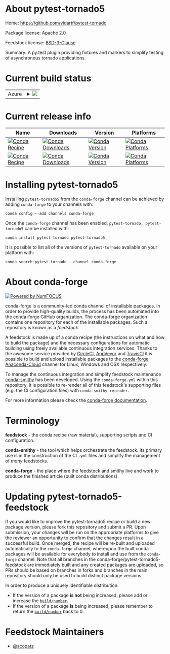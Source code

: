 About pytest-tornado5
=====================

Home: https://github.com/vidartf/pytest-tornado

Package license: Apache 2.0

Feedstock license: [BSD-3-Clause](https://github.com/conda-forge/pytest-tornado-feedstock/blob/master/LICENSE.txt)

Summary: A py.test plugin providing fixtures and markers to simplify testing of
asynchronous tornado applications.


Current build status
====================


<table>
    
  <tr>
    <td>Azure</td>
    <td>
      <details>
        <summary>
          <a href="https://dev.azure.com/conda-forge/feedstock-builds/_build/latest?definitionId=3301&branchName=master">
            <img src="https://dev.azure.com/conda-forge/feedstock-builds/_apis/build/status/pytest-tornado-feedstock?branchName=master">
          </a>
        </summary>
        <table>
          <thead><tr><th>Variant</th><th>Status</th></tr></thead>
          <tbody><tr>
              <td>linux_64</td>
              <td>
                <a href="https://dev.azure.com/conda-forge/feedstock-builds/_build/latest?definitionId=3301&branchName=master">
                  <img src="https://dev.azure.com/conda-forge/feedstock-builds/_apis/build/status/pytest-tornado-feedstock?branchName=master&jobName=linux&configuration=linux_64_" alt="variant">
                </a>
              </td>
            </tr><tr>
              <td>osx_64</td>
              <td>
                <a href="https://dev.azure.com/conda-forge/feedstock-builds/_build/latest?definitionId=3301&branchName=master">
                  <img src="https://dev.azure.com/conda-forge/feedstock-builds/_apis/build/status/pytest-tornado-feedstock?branchName=master&jobName=osx&configuration=osx_64_" alt="variant">
                </a>
              </td>
            </tr><tr>
              <td>win_64</td>
              <td>
                <a href="https://dev.azure.com/conda-forge/feedstock-builds/_build/latest?definitionId=3301&branchName=master">
                  <img src="https://dev.azure.com/conda-forge/feedstock-builds/_apis/build/status/pytest-tornado-feedstock?branchName=master&jobName=win&configuration=win_64_" alt="variant">
                </a>
              </td>
            </tr>
          </tbody>
        </table>
      </details>
    </td>
  </tr>
</table>

Current release info
====================

| Name | Downloads | Version | Platforms |
| --- | --- | --- | --- |
| [![Conda Recipe](https://img.shields.io/badge/recipe-pytest--tornado-green.svg)](https://anaconda.org/conda-forge/pytest-tornado) | [![Conda Downloads](https://img.shields.io/conda/dn/conda-forge/pytest-tornado.svg)](https://anaconda.org/conda-forge/pytest-tornado) | [![Conda Version](https://img.shields.io/conda/vn/conda-forge/pytest-tornado.svg)](https://anaconda.org/conda-forge/pytest-tornado) | [![Conda Platforms](https://img.shields.io/conda/pn/conda-forge/pytest-tornado.svg)](https://anaconda.org/conda-forge/pytest-tornado) |
| [![Conda Recipe](https://img.shields.io/badge/recipe-pytest--tornado5-green.svg)](https://anaconda.org/conda-forge/pytest-tornado5) | [![Conda Downloads](https://img.shields.io/conda/dn/conda-forge/pytest-tornado5.svg)](https://anaconda.org/conda-forge/pytest-tornado5) | [![Conda Version](https://img.shields.io/conda/vn/conda-forge/pytest-tornado5.svg)](https://anaconda.org/conda-forge/pytest-tornado5) | [![Conda Platforms](https://img.shields.io/conda/pn/conda-forge/pytest-tornado5.svg)](https://anaconda.org/conda-forge/pytest-tornado5) |

Installing pytest-tornado5
==========================

Installing `pytest-tornado5` from the `conda-forge` channel can be achieved by adding `conda-forge` to your channels with:

```
conda config --add channels conda-forge
```

Once the `conda-forge` channel has been enabled, `pytest-tornado, pytest-tornado5` can be installed with:

```
conda install pytest-tornado pytest-tornado5
```

It is possible to list all of the versions of `pytest-tornado` available on your platform with:

```
conda search pytest-tornado --channel conda-forge
```


About conda-forge
=================

[![Powered by NumFOCUS](https://img.shields.io/badge/powered%20by-NumFOCUS-orange.svg?style=flat&colorA=E1523D&colorB=007D8A)](http://numfocus.org)

conda-forge is a community-led conda channel of installable packages.
In order to provide high-quality builds, the process has been automated into the
conda-forge GitHub organization. The conda-forge organization contains one repository
for each of the installable packages. Such a repository is known as a *feedstock*.

A feedstock is made up of a conda recipe (the instructions on what and how to build
the package) and the necessary configurations for automatic building using freely
available continuous integration services. Thanks to the awesome service provided by
[CircleCI](https://circleci.com/), [AppVeyor](https://www.appveyor.com/)
and [TravisCI](https://travis-ci.com/) it is possible to build and upload installable
packages to the [conda-forge](https://anaconda.org/conda-forge)
[Anaconda-Cloud](https://anaconda.org/) channel for Linux, Windows and OSX respectively.

To manage the continuous integration and simplify feedstock maintenance
[conda-smithy](https://github.com/conda-forge/conda-smithy) has been developed.
Using the ``conda-forge.yml`` within this repository, it is possible to re-render all of
this feedstock's supporting files (e.g. the CI configuration files) with ``conda smithy rerender``.

For more information please check the [conda-forge documentation](https://conda-forge.org/docs/).

Terminology
===========

**feedstock** - the conda recipe (raw material), supporting scripts and CI configuration.

**conda-smithy** - the tool which helps orchestrate the feedstock.
                   Its primary use is in the construction of the CI ``.yml`` files
                   and simplify the management of *many* feedstocks.

**conda-forge** - the place where the feedstock and smithy live and work to
                  produce the finished article (built conda distributions)


Updating pytest-tornado5-feedstock
==================================

If you would like to improve the pytest-tornado5 recipe or build a new
package version, please fork this repository and submit a PR. Upon submission,
your changes will be run on the appropriate platforms to give the reviewer an
opportunity to confirm that the changes result in a successful build. Once
merged, the recipe will be re-built and uploaded automatically to the
`conda-forge` channel, whereupon the built conda packages will be available for
everybody to install and use from the `conda-forge` channel.
Note that all branches in the conda-forge/pytest-tornado5-feedstock are
immediately built and any created packages are uploaded, so PRs should be based
on branches in forks and branches in the main repository should only be used to
build distinct package versions.

In order to produce a uniquely identifiable distribution:
 * If the version of a package **is not** being increased, please add or increase
   the [``build/number``](https://conda.io/docs/user-guide/tasks/build-packages/define-metadata.html#build-number-and-string).
 * If the version of a package **is** being increased, please remember to return
   the [``build/number``](https://conda.io/docs/user-guide/tasks/build-packages/define-metadata.html#build-number-and-string)
   back to 0.

Feedstock Maintainers
=====================

* [@scopatz](https://github.com/scopatz/)


